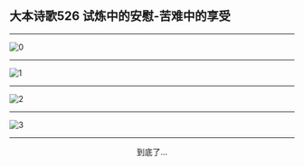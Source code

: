 
## 大本诗歌526 试炼中的安慰-苦难中的享受
        
<div id="aplayer0"></div>

---

<img alt="0" data-original="/data/d0526/0">

---

<img alt="1" data-original="/data/d0526/1">

---

<img alt="2" data-original="/data/d0526/2">

---

<img alt="3" data-original="/data/d0526/3">

---

<p style="text-align: center">到底了...</p>

<script src="/js/dist-view.js"></script>

<script>
MAIN.id = 'd0526';
        
const ap0 = new APlayer({
    container: document.getElementById('aplayer0'),
    volume: 1,
    loop: 'none',
    preload: 'none',
    audio: [{
        name: '大本诗歌526.mp3',
        artist: '大本诗歌',
        url: 'https://res.wx.qq.com/voice/getvoice?mediaid=MzI0NTk3MDM5M18yMjQ3NDk0MDg5',
        cover: '/favicon'
    }]
});
</script>
